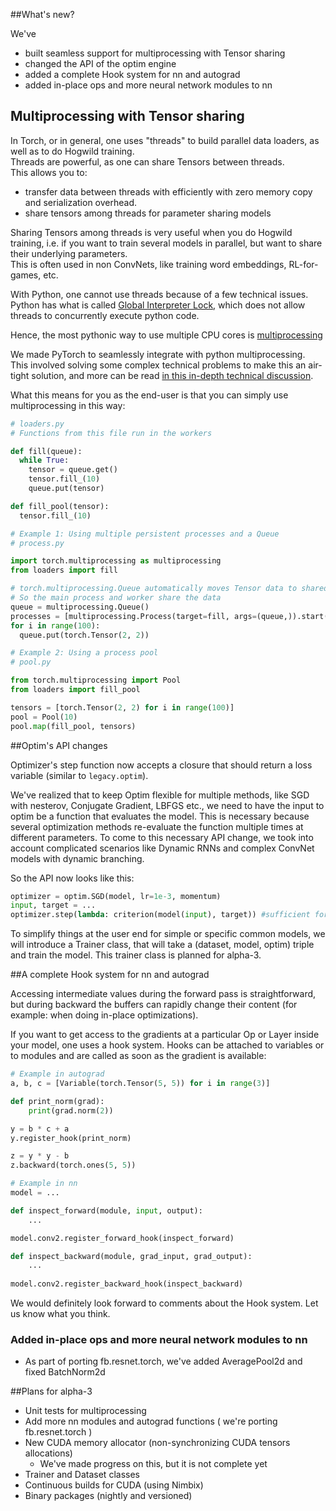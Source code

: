 ##What's new?

We've 

* built seamless support for multiprocessing with Tensor sharing
* changed the API of the optim engine
* added a complete Hook system for nn and autograd
* added in-place ops and more neural network modules to nn

## Multiprocessing with Tensor sharing

In Torch, or in general, one uses "threads" to build parallel data loaders, as well as to do Hogwild training.  
Threads are powerful, as one can share Tensors between threads.  
This allows you to:
* transfer data between threads with efficiently with zero memory copy and serialization overhead.
* share tensors among threads for parameter sharing models

Sharing Tensors among threads is very useful when you do Hogwild training, i.e. if you want to train several models in parallel, but want to share their underlying parameters.  
This is often used in non ConvNets, like training word embeddings, RL-for-games, etc.

With Python, one cannot use threads because of a few technical issues.  
Python has what is called [Global Interpreter Lock](https://wiki.python.org/moin/GlobalInterpreterLock), which does not allow threads to concurrently execute python code.

Hence, the most pythonic way to use multiple CPU cores is [multiprocessing](http://docs.python.org/2/library/multiprocessing.html)

We made PyTorch to seamlessly integrate with python multiprocessing.  
This involved solving some complex technical problems to make this an air-tight solution, and more can be read [in this in-depth technical discussion](http://github.com/pytorch/pytorch/wiki/Multiprocessing-Technical-Notes).

What this means for you as the end-user is that you can simply use multiprocessing in this way:

```python
# loaders.py
# Functions from this file run in the workers

def fill(queue):
  while True:
    tensor = queue.get()
    tensor.fill_(10)
    queue.put(tensor)

def fill_pool(tensor):
  tensor.fill_(10)
```

```python
# Example 1: Using multiple persistent processes and a Queue
# process.py

import torch.multiprocessing as multiprocessing
from loaders import fill

# torch.multiprocessing.Queue automatically moves Tensor data to shared memory
# So the main process and worker share the data
queue = multiprocessing.Queue()
processes = [multiprocessing.Process(target=fill, args=(queue,)).start() for i in range(10)]
for i in range(100):
  queue.put(torch.Tensor(2, 2))
```

```python
# Example 2: Using a process pool
# pool.py

from torch.multiprocessing import Pool
from loaders import fill_pool

tensors = [torch.Tensor(2, 2) for i in range(100)]
pool = Pool(10)
pool.map(fill_pool, tensors)
```


##Optim's API changes

Optimizer's step function now accepts a closure that should return a loss variable (similar to `legacy.optim`).

We've realized that to keep Optim flexible for multiple methods, like SGD with nesterov, Conjugate Gradient, LBFGS etc., we need to have the input to optim be a function that evaluates the model. 
This is necessary because several optimization methods re-evaluate the function multiple times at different parameters.
To come to this necessary API change, we took into account complicated scenarios like Dynamic RNNs and complex ConvNet models with dynamic branching.  

So the API now looks like this:

```python
optimizer = optim.SGD(model, lr=1e-3, momentum)
input, target = ...
optimizer.step(lambda: criterion(model(input), target)) #sufficient for simple models
```

To simplify things at the user end for simple or specific common models, we will introduce a Trainer class, that will take a (dataset, model, optim) triple and train the model. This trainer class is planned for alpha-3.

##A complete Hook system for nn and autograd

Accessing intermediate values during the forward pass is straightforward, but during backward the buffers can rapidly change their content (for example: when doing in-place optimizations). 

If you want to get access to the gradients at a particular Op or Layer inside your model, one uses a hook system. 
Hooks can be attached to variables or to modules and are called as soon as the gradient is available:

```python
# Example in autograd
a, b, c = [Variable(torch.Tensor(5, 5)) for i in range(3)]

def print_norm(grad):
    print(grad.norm(2))

y = b * c + a
y.register_hook(print_norm)

z = y * y - b
z.backward(torch.ones(5, 5))

# Example in nn
model = ...

def inspect_forward(module, input, output):
    ...

model.conv2.register_forward_hook(inspect_forward)

def inspect_backward(module, grad_input, grad_output):
    ...
    
model.conv2.register_backward_hook(inspect_backward)
```

We would definitely look forward to comments about the Hook system. Let us know what you think.

### Added in-place ops and more neural network modules to nn
* As part of porting fb.resnet.torch, we've added AveragePool2d and fixed BatchNorm2d

##Plans for alpha-3

* Unit tests for multiprocessing
* Add more nn modules and autograd functions ( we're porting fb.resnet.torch )
* New CUDA memory allocator (non-synchronizing CUDA tensors allocations)
    * We've made progress on this, but it is not complete yet
* Trainer and Dataset classes
* Continuous builds for CUDA (using Nimbix)
* Binary packages (nightly and versioned)

